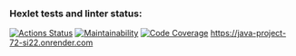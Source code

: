 ### Hexlet tests and linter status:
[![Actions Status](https://github.com/ikar1-sin/java-project-72/actions/workflows/hexlet-check.yml/badge.svg)](https://github.com/ikar1-sin/java-project-72/actions)
[![Maintainability](https://qlty.sh/badges/34471fae-8ad6-439f-8bf1-da6e2f56af01/maintainability.svg)](https://qlty.sh/gh/ikar1-sin/projects/java-project-72)
[![Code Coverage](https://qlty.sh/badges/34471fae-8ad6-439f-8bf1-da6e2f56af01/test_coverage.svg)](https://qlty.sh/gh/ikar1-sin/projects/java-project-72)
https://java-project-72-si22.onrender.com